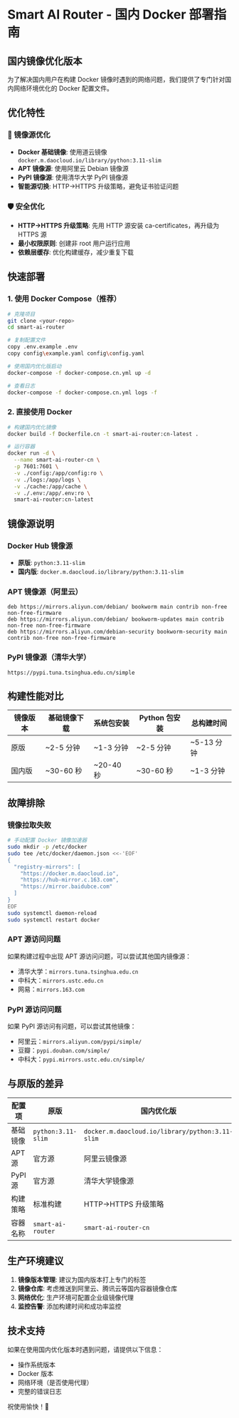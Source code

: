 # Smart AI Router - 国内 Docker 部署指南

## 国内镜像优化版本

为了解决国内用户在构建 Docker 镜像时遇到的网络问题，我们提供了专门针对国内网络环境优化的 Docker 配置文件。

## 优化特性

### 🚀 镜像源优化

- **Docker 基础镜像**: 使用道云镜像 `docker.m.daocloud.io/library/python:3.11-slim`
- **APT 镜像源**: 使用阿里云 Debian 镜像源
- **PyPI 镜像源**: 使用清华大学 PyPI 镜像源
- **智能源切换**: HTTP→HTTPS 升级策略，避免证书验证问题

### 🛡️ 安全优化

- **HTTP→HTTPS 升级策略**: 先用 HTTP 源安装 ca-certificates，再升级为 HTTPS 源
- **最小权限原则**: 创建非 root 用户运行应用
- **依赖层缓存**: 优化构建缓存，减少重复下载

## 快速部署

### 1. 使用 Docker Compose（推荐）

```bash
# 克隆项目
git clone <your-repo>
cd smart-ai-router

# 复制配置文件
copy .env.example .env
copy config\example.yaml config\config.yaml

# 使用国内优化版启动
docker-compose -f docker-compose.cn.yml up -d

# 查看日志
docker-compose -f docker-compose.cn.yml logs -f
```

### 2. 直接使用 Docker

```bash
# 构建国内优化镜像
docker build -f Dockerfile.cn -t smart-ai-router:cn-latest .

# 运行容器
docker run -d \
  --name smart-ai-router-cn \
  -p 7601:7601 \
  -v ./config:/app/config:ro \
  -v ./logs:/app/logs \
  -v ./cache:/app/cache \
  -v ./.env:/app/.env:ro \
  smart-ai-router:cn-latest
```

## 镜像源说明

### Docker Hub 镜像源

- **原版**: `python:3.11-slim`
- **国内版**: `docker.m.daocloud.io/library/python:3.11-slim`

### APT 镜像源（阿里云）

```
deb https://mirrors.aliyun.com/debian/ bookworm main contrib non-free non-free-firmware
deb https://mirrors.aliyun.com/debian/ bookworm-updates main contrib non-free non-free-firmware
deb https://mirrors.aliyun.com/debian-security bookworm-security main contrib non-free non-free-firmware
```

### PyPI 镜像源（清华大学）

```
https://pypi.tuna.tsinghua.edu.cn/simple
```

## 构建性能对比

| 镜像版本 | 基础镜像下载 | 系统包安装 | Python 包安装 | 总构建时间 |
| -------- | ------------ | ---------- | ------------- | ---------- |
| 原版     | ~2-5 分钟    | ~1-3 分钟  | ~2-5 分钟     | ~5-13 分钟 |
| 国内版   | ~30-60 秒    | ~20-40 秒  | ~30-60 秒     | ~1-3 分钟  |

## 故障排除

### 镜像拉取失败

```bash
# 手动配置 Docker 镜像加速器
sudo mkdir -p /etc/docker
sudo tee /etc/docker/daemon.json <<-'EOF'
{
  "registry-mirrors": [
    "https://docker.m.daocloud.io",
    "https://hub-mirror.c.163.com",
    "https://mirror.baidubce.com"
  ]
}
EOF
sudo systemctl daemon-reload
sudo systemctl restart docker
```

### APT 源访问问题

如果构建过程中出现 APT 源访问问题，可以尝试其他国内镜像源：

- 清华大学：`mirrors.tuna.tsinghua.edu.cn`
- 中科大：`mirrors.ustc.edu.cn`
- 网易：`mirrors.163.com`

### PyPI 源访问问题

如果 PyPI 源访问有问题，可以尝试其他镜像：

- 阿里云：`mirrors.aliyun.com/pypi/simple/`
- 豆瓣：`pypi.douban.com/simple/`
- 中科大：`pypi.mirrors.ustc.edu.cn/simple/`

## 与原版的差异

| 配置项   | 原版               | 国内优化版                                      |
| -------- | ------------------ | ----------------------------------------------- |
| 基础镜像 | `python:3.11-slim` | `docker.m.daocloud.io/library/python:3.11-slim` |
| APT 源   | 官方源             | 阿里云镜像源                                    |
| PyPI 源  | 官方源             | 清华大学镜像源                                  |
| 构建策略 | 标准构建           | HTTP→HTTPS 升级策略                             |
| 容器名称 | `smart-ai-router`  | `smart-ai-router-cn`                            |

## 生产环境建议

1. **镜像版本管理**: 建议为国内版本打上专门的标签
2. **镜像仓库**: 考虑推送到阿里云、腾讯云等国内容器镜像仓库
3. **网络优化**: 生产环境可配置企业级镜像代理
4. **监控告警**: 添加构建时间和成功率监控

## 技术支持

如果在使用国内优化版本时遇到问题，请提供以下信息：

- 操作系统版本
- Docker 版本
- 网络环境（是否使用代理）
- 完整的错误日志

祝使用愉快！🚀
